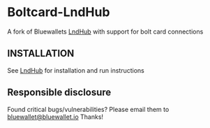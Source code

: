 Boltcard-LndHub
======

A fork of Bluewallets [LndHub](https://github.com/BlueWallet/LndHub) with support for bolt card connections

INSTALLATION
------------
See [LndHub](https://github.com/BlueWallet/LndHub) for installation and run instructions

## Responsible disclosure

Found critical bugs/vulnerabilities? Please email them to bluewallet@bluewallet.io
Thanks!

